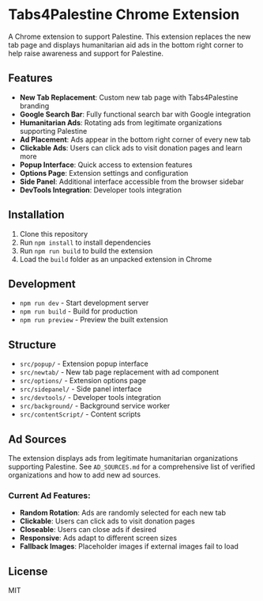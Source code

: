 # Tabs4Palestine Chrome Extension

A Chrome extension to support Palestine. This extension replaces the new tab page and displays humanitarian aid ads in the bottom right corner to help raise awareness and support for Palestine.

## Features

- **New Tab Replacement**: Custom new tab page with Tabs4Palestine branding
- **Google Search Bar**: Fully functional search bar with Google integration
- **Humanitarian Ads**: Rotating ads from legitimate organizations supporting Palestine
- **Ad Placement**: Ads appear in the bottom right corner of every new tab
- **Clickable Ads**: Users can click ads to visit donation pages and learn more
- **Popup Interface**: Quick access to extension features
- **Options Page**: Extension settings and configuration
- **Side Panel**: Additional interface accessible from the browser sidebar
- **DevTools Integration**: Developer tools integration

## Installation

1. Clone this repository
2. Run `npm install` to install dependencies
3. Run `npm run build` to build the extension
4. Load the `build` folder as an unpacked extension in Chrome

## Development

- `npm run dev` - Start development server
- `npm run build` - Build for production
- `npm run preview` - Preview the built extension

## Structure

- `src/popup/` - Extension popup interface
- `src/newtab/` - New tab page replacement with ad component
- `src/options/` - Extension options page
- `src/sidepanel/` - Side panel interface
- `src/devtools/` - Developer tools integration
- `src/background/` - Background service worker
- `src/contentScript/` - Content scripts

## Ad Sources

The extension displays ads from legitimate humanitarian organizations supporting Palestine. See `AD_SOURCES.md` for a comprehensive list of verified organizations and how to add new ad sources.

### Current Ad Features:
- **Random Rotation**: Ads are randomly selected for each new tab
- **Clickable**: Users can click ads to visit donation pages
- **Closeable**: Users can close ads if desired
- **Responsive**: Ads adapt to different screen sizes
- **Fallback Images**: Placeholder images if external images fail to load

## License

MIT
